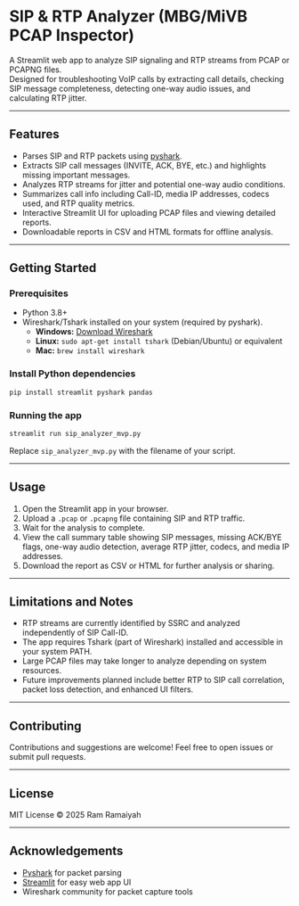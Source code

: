 # SIP & RTP Analyzer (MBG/MiVB PCAP Inspector)

A Streamlit web app to analyze SIP signaling and RTP streams from PCAP or PCAPNG files.  
Designed for troubleshooting VoIP calls by extracting call details, checking SIP message completeness, detecting one-way audio issues, and calculating RTP jitter.

---

## Features

- Parses SIP and RTP packets using [pyshark](https://github.com/KimiNewt/pyshark).
- Extracts SIP call messages (INVITE, ACK, BYE, etc.) and highlights missing important messages.
- Analyzes RTP streams for jitter and potential one-way audio conditions.
- Summarizes call info including Call-ID, media IP addresses, codecs used, and RTP quality metrics.
- Interactive Streamlit UI for uploading PCAP files and viewing detailed reports.
- Downloadable reports in CSV and HTML formats for offline analysis.

---

## Getting Started

### Prerequisites

- Python 3.8+
- Wireshark/Tshark installed on your system (required by pyshark).  
  - **Windows:** [Download Wireshark](https://www.wireshark.org/download.html)  
  - **Linux:** `sudo apt-get install tshark` (Debian/Ubuntu) or equivalent  
  - **Mac:** `brew install wireshark`

### Install Python dependencies

```bash
pip install streamlit pyshark pandas
```

### Running the app

```bash
streamlit run sip_analyzer_mvp.py
```

Replace `sip_analyzer_mvp.py` with the filename of your script.

---

## Usage

1. Open the Streamlit app in your browser.
2. Upload a `.pcap` or `.pcapng` file containing SIP and RTP traffic.
3. Wait for the analysis to complete.
4. View the call summary table showing SIP messages, missing ACK/BYE flags, one-way audio detection, average RTP jitter, codecs, and media IP addresses.
5. Download the report as CSV or HTML for further analysis or sharing.

---

## Limitations and Notes

- RTP streams are currently identified by SSRC and analyzed independently of SIP Call-ID.  
- The app requires Tshark (part of Wireshark) installed and accessible in your system PATH.  
- Large PCAP files may take longer to analyze depending on system resources.  
- Future improvements planned include better RTP to SIP call correlation, packet loss detection, and enhanced UI filters.

---

## Contributing

Contributions and suggestions are welcome! Feel free to open issues or submit pull requests.

---

## License

MIT License © 2025 Ram Ramaiyah

---

## Acknowledgements

- [Pyshark](https://github.com/KimiNewt/pyshark) for packet parsing  
- [Streamlit](https://streamlit.io/) for easy web app UI  
- Wireshark community for packet capture tools
